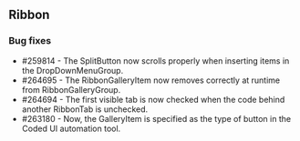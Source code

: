 ## Ribbon

### Bug fixes

* \#259814 - The SplitButton now scrolls properly when inserting items in the DropDownMenuGroup.
* \#264695 - The RibbonGalleryItem now removes correctly at runtime from RibbonGalleryGroup.
* \#264694 - The first visible tab is now checked when the code behind another RibbonTab is unchecked.
* \#263180 - Now, the GalleryItem is specified as the type of button in the Coded UI automation tool.